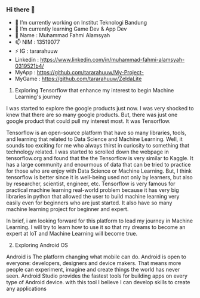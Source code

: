 ### Hi there 👋

<!--
**tararahuuw/tararahuuw** is a ✨ _special_ ✨ repository because its `README.md` (this file) appears on your GitHub profile.

Here are some ideas to get you started:
-->
- 🔭 I’m currently working on Institut Teknologi Bandung
- 🌱 I’m currently learning Game Dev & App Dev
- 💬 Name : Muhammad Fahmi Alamsyah
- 📫 NIM : 13519077
- ⚡ IG : tararahuuw
- Linkedin : https://www.linkedin.com/in/muhammad-fahmi-alamsyah-0319521b4/
- MyApp : https://github.com/tararahuuw/My-Project-
- MyGame : https://github.com/tararahuuw/ZeldaLite

1. Exploring Tensorflow that enhance my interest to begin Machine Learning's journey

I was started to explore the google products just now. I was very shocked to knew that there are so many google products. But, there was just one google product that could pull my interest most. It was Tensorflow.

Tensorflow is an open-source platform that have so many libraries, tools, and learning that related to Data Science and Machine Learning. Well, it sounds too exciting for me who always thirst in curiosity to something that technology related. I was started to scrolled down the webpage in tensorflow.org and found that the the Tensorflow is very similar to Kaggle. It has a large community and enourmous of data that can be tried to practice for those who are enjoy with Data Science or Machine Learning. But, I think tensorflow is better since it is well-being used not only by learners, but also by researcher, scientist, engineer, etc. Tensorflow is very famous for practical machine learning real-world problem because it has very big libraries in python that allowed the user to build machine learning very easily even for beginners who are just started. It also have so many machine learning project for beginner and expert.

In brief, i am looking forward for this platform to lead my journey in Machine Learning. I will try to learn how to use it so that my dreams to become an expert at IoT and Machine Learning will become true.

2. Exploring Android OS

Android is The platform changing what mobile can do. Android is open to everyone: developers, designers and device makers. That means more people can experiment, imagine and create things the world has never seen. Android Studio provides the fastest tools for building apps on every type of Android device. with this tool I believe I can develop skills to create any applications
